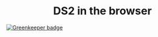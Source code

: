 <h1 align="center">DS2 in the browser</h1>

[![Greenkeeper badge](https://badges.greenkeeper.io/michaelfakhri/universal-peer-to-peer.svg)](https://greenkeeper.io/)
